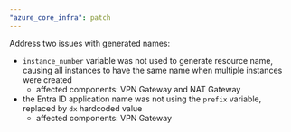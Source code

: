 ```yaml
---
"azure_core_infra": patch
---
```


Address two issues with generated names:

- `instance_number` variable was not used to generate resource name, causing all instances to have the same name when multiple instances were created
  - affected components: VPN Gateway and NAT Gateway
- the Entra ID application name was not using the `prefix` variable, replaced by `dx` hardcoded value
  - affected components: VPN Gateway
